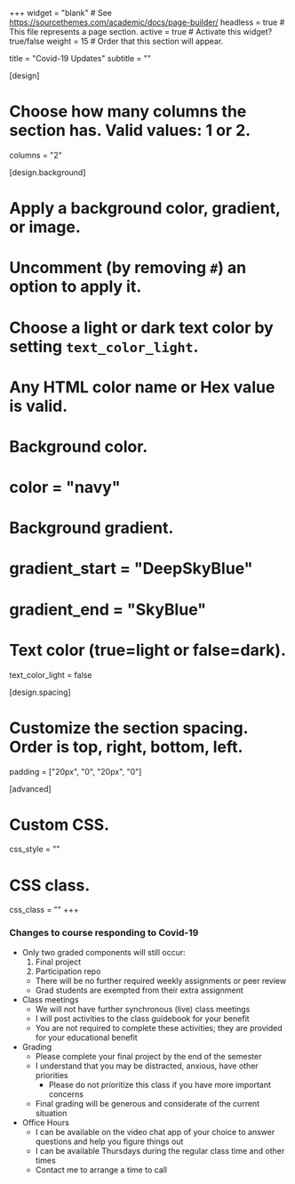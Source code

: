 +++
widget = "blank"  # See https://sourcethemes.com/academic/docs/page-builder/
headless = true  # This file represents a page section.
active = true  # Activate this widget? true/false
weight = 15  # Order that this section will appear.

title = "Covid-19 Updates"
subtitle = ""

[design]
  # Choose how many columns the section has. Valid values: 1 or 2.
  columns = "2"

[design.background]
  # Apply a background color, gradient, or image.
  #   Uncomment (by removing `#`) an option to apply it.
  #   Choose a light or dark text color by setting `text_color_light`.
  #   Any HTML color name or Hex value is valid.

  # Background color.
  # color = "navy"
  
  # Background gradient.
  # gradient_start = "DeepSkyBlue"
  # gradient_end = "SkyBlue"
  
  # Text color (true=light or false=dark).
  text_color_light = false

[design.spacing]
  # Customize the section spacing. Order is top, right, bottom, left.
  padding = ["20px", "0", "20px", "0"]

[advanced]
 # Custom CSS. 
 css_style = ""
 
 # CSS class.
 css_class = ""
+++

### Changes to course responding to Covid-19

- Only two graded components will still occur:
  1. Final project
  1. Participation repo
  - There will be no further required weekly assignments or peer review
  - Grad students are exempted from their extra assignment
- Class meetings
  - We will not have further synchronous (live) class meetings
  - I will post activities to the class guidebook for your benefit
  - You are not required to complete these activities; they are provided for
    your educational benefit
- Grading 
  - Please complete your final project by the end of the semester
  - I understand that you may be distracted, anxious, have other priorities
    - Please do not prioritize this class if you have more important concerns
  - Final grading will be generous and considerate of the current situation 
- Office Hours
  - I can be available on the video chat app of your choice to answer questions 
    and help you figure things out
  - I can be available Thursdays during the regular class time and other times
  - Contact me to arrange a time to call

